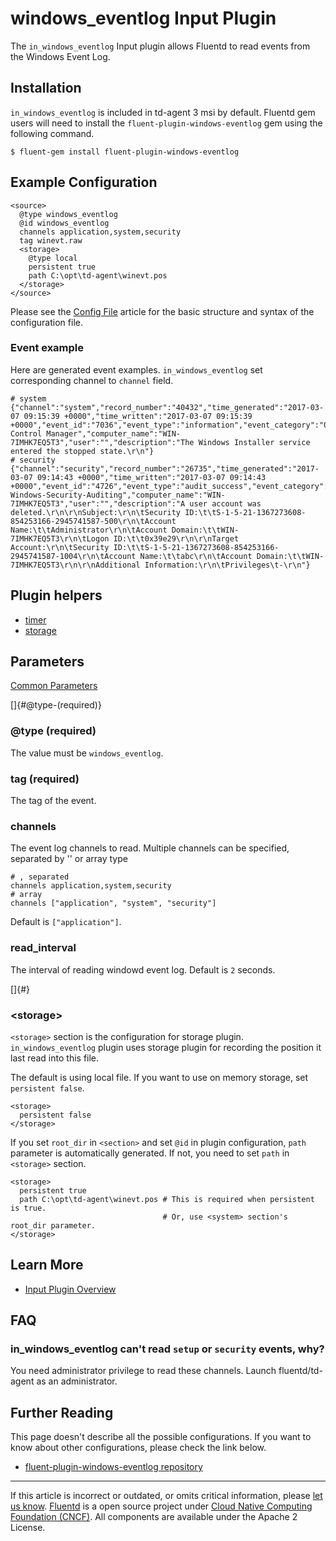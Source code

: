 # windows\_eventlog Input Plugin

The `in_windows_eventlog` Input plugin allows Fluentd to read events
from the Windows Event Log.


## Installation

`in_windows_eventlog` is included in td-agent 3 msi by default. Fluentd
gem users will need to install the `fluent-plugin-windows-eventlog` gem
using the following command.

``` {.CodeRay}
$ fluent-gem install fluent-plugin-windows-eventlog
```


## Example Configuration

``` {.CodeRay}
<source>
  @type windows_eventlog
  @id windows_eventlog
  channels application,system,security
  tag winevt.raw
  <storage>
    @type local
    persistent true
    path C:\opt\td-agent\winevt.pos
  </storage>
</source>
```

Please see the [Config File](/articles/config-file.md) article for the basic
structure and syntax of the configuration file.


### Event example

Here are generated event examples. `in_windows_eventlog` set
corresponding channel to `channel` field.

``` {.CodeRay}
# system
{"channel":"system","record_number":"40432","time_generated":"2017-03-07 09:15:39 +0000","time_written":"2017-03-07 09:15:39 +0000","event_id":"7036","event_type":"information","event_category":"0","source_name":"Service Control Manager","computer_name":"WIN-7IMHK7EQ5T3","user":"","description":"The Windows Installer service entered the stopped state.\r\n"}
# security
{"channel":"security","record_number":"26735","time_generated":"2017-03-07 09:14:43 +0000","time_written":"2017-03-07 09:14:43 +0000","event_id":"4726","event_type":"audit_success","event_category":"13824","source_name":"Microsoft-Windows-Security-Auditing","computer_name":"WIN-7IMHK7EQ5T3","user":"","description":"A user account was deleted.\r\n\r\nSubject:\r\n\tSecurity ID:\t\tS-1-5-21-1367273608-854253166-2945741587-500\r\n\tAccount Name:\t\tAdministrator\r\n\tAccount Domain:\t\tWIN-7IMHK7EQ5T3\r\n\tLogon ID:\t\t0x39e29\r\n\r\nTarget Account:\r\n\tSecurity ID:\t\tS-1-5-21-1367273608-854253166-2945741587-1004\r\n\tAccount Name:\t\tabc\r\n\tAccount Domain:\t\tWIN-7IMHK7EQ5T3\r\n\r\nAdditional Information:\r\n\tPrivileges\t-\r\n"}
```


## Plugin helpers

-   [timer](/articles/api-plugin-helper-timer.md)
-   [storage](/articles/api-plugin-helper-storage.md)


## Parameters

[Common Parameters](/articles/plugin-common-parameters.md)

[]{#@type-(required)}

### \@type (required)

The value must be `windows_eventlog`.


### tag (required)

The tag of the event.


### channels

The event log channels to read. Multiple channels can be specified,
separated by '\' or array type

``` {.CodeRay}
# , separated
channels application,system,security
# array
channels ["application", "system", "security"]
```

Default is `["application"]`.


### read\_interval

The interval of reading windowd event log. Default is `2` seconds.

[]{#<storage>}

### \<storage\>

`<storage>` section is the configuration for storage plugin.
`in_windows_eventlog` plugin uses storage plugin for recording the
position it last read into this file.

The default is using local file. If you want to use on memory storage,
set `persistent false`.

``` {.CodeRay}
<storage>
  persistent false
</storage>
```

If you set `root_dir` in `<section>` and set `@id` in plugin
configuration, `path` parameter is automatically generated. If not, you
need to set `path` in `<storage>` section.

``` {.CodeRay}
<storage>
  persistent true
  path C:\opt\td-agent\winevt.pos # This is required when persistent is true.
                                  # Or, use <system> section's root_dir parameter.      
</storage>
```


## Learn More

-   [Input Plugin Overview](/articles/input-plugin-overview.md)


## FAQ

### in\_windows\_eventlog can't read `setup` or `security` events, why?

You need administrator privilege to read these channels. Launch
fluentd/td-agent as an administrator.


## Further Reading

This page doesn't describe all the possible configurations. If you want
to know about other configurations, please check the link below.

-   [fluent-plugin-windows-eventlog
    repository](https://github.com/fluent/fluent-plugin-windows-eventlog)


------------------------------------------------------------------------

If this article is incorrect or outdated, or omits critical information,
please [let us know](https://github.com/fluent/fluentd-docs/issues?state=open).
[Fluentd](http://www.fluentd.org/) is a open source project under [Cloud
Native Computing Foundation (CNCF)](https://cncf.io/). All components
are available under the Apache 2 License.
